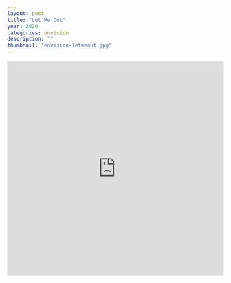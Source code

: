 ```yaml
---
layout: post
title: "Let Me Out"
year: 2020
categories: envision
description: ""
thumbnail: "envision-letmeout.jpg"
---
```


<iframe style="width: 100%;height: 500px;border: 0px;" src="https://prezi.com/view/kVjE3rtE2bIT927XBUVo/embed" webkitallowfullscreen="1" mozallowfullscreen="1" allowfullscreen="1" class="center-video"></iframe>